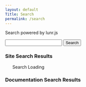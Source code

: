 ```yaml
---
layout: default
Title: Search
permalink: /search
---
```


Search powered by lunr.js
<form action="/search" id="site_search">
    <input type="text" id="search_box" name="query">
    <input type="submit" value="Search">
</form> 

### Site Search Results

<ul id="search_results">Search Loading</ul>

### Documentation Search Results

<div id="num_hits_div"></div> 

<ul id="doc_results"></ul>

<script src="/js/lunr.min.js"></script>
<script src="https://ajax.googleapis.com/ajax/libs/jquery/1.11.3/jquery.min.js"></script>
<script src="/js/search.js"></script>
<script> 
    window.onload = function() {
        var param = location.search;
        qstart = param.search("query=");
        qend = qstart + "query=".length;
        var res = param.slice(qend);
        $("#search_box").val(res);
        $("#site_search").trigger("submit");
    };

</script>



